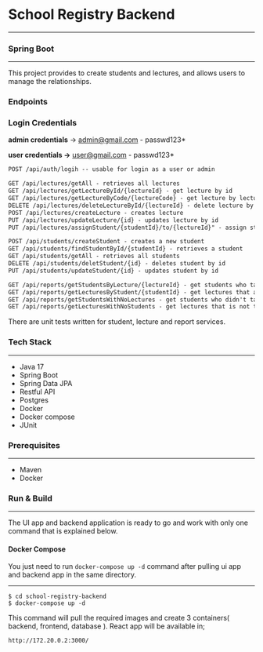 # School Registry Backend
___
### Spring Boot

---
This project provides to create students and lectures, and allows users to manage the relationships.

### Endpoints

### Login Credentials

**admin credentials** &rarr; admin@gmail.com - passwd123* 

**user credentials &rarr;** user@gmail.com - passwd123*


```html
POST /api/auth/logih -- usable for login as a user or admin

GET /api/lectures/getAll - retrieves all lectures
GET /api/lectures/getLectureById/{lectureId} - get lecture by id
GET /api/lectures/getLectureByCode/{lectureCode} - get lecture by lecture code
DELETE /api/lectures/deleteLectureById/{lectureId} - delete lecture by id
POST /api/lectures/createLecture - creates lecture
PUT /api/lectures/updateLecture/{id} - updates lecture by id
PUT /api/lectures/assignStudent/{studentId}/to/{lectureId}" - assign students to lectures by their id's

POST /api/students/createStudent - creates a new student
GET /api/students/findStudentById/{studentId} - retrieves a student
GET /api/students/getAll - retrieves all students
DELETE /api/students/deletStudent/{id} - deletes student by id
PUT /api/students/updateStudent/{id} - updates student by id

GET /api/reports/getStudentsByLecture/{lectureId} - get students who takes certain lecture
GET /api/reports/getLecturesByStudent/{studentId} - get lectures that are taken by certain student
GET /api/reports/getStudentsWithNoLectures - get students who didn't take any lectures
GET /api/reports/getLecturesWithNoStudents - get lectures that is not taken by any students

```

There are unit tests written for student, lecture and report services.

### Tech Stack

---
- Java 17
- Spring Boot
- Spring Data JPA
- Restful API
- Postgres
- Docker
- Docker compose
- JUnit

### Prerequisites

---
- Maven
- Docker
  
### Run & Build

---
The UI app and backend application is ready to go and work with only one command that is explained below.

#### Docker Compose


You just need to run `docker-compose up -d` command after pulling ui app and backend app in the same directory.
___
```ssh
$ cd school-registry-backend
$ docker-compose up -d 
```
This command will pull the required images and create 3 containers( backend, frontend, database ).
React app will be available in;

```
http://172.20.0.2:3000/
```
